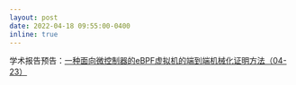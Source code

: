 ```yaml
---
layout: post
date: 2022-04-18 09:55:00-0400
inline: true
---
```

学术报告预告：[一种面向微控制器的eBPF虚拟机的端到端机械化证明方法（04-23）](../blog/2022/microcontroller-oriented-eBPF-virtual-machines)